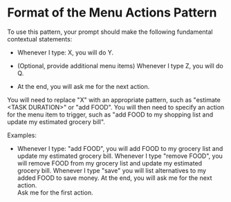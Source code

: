 # Format of the Menu Actions Pattern

To use this pattern, your prompt should make the following fundamental contextual statements:

- Whenever I type: X, you will do Y.

- (Optional, provide additional menu items) Whenever I type Z, you will do Q.

- At the end, you will ask me for the next action.

You will need to replace "X" with an appropriate pattern, such as "estimate \<TASK DURATION\>" or "add FOOD". You will then need to specify an action for the menu item to trigger, such as "add FOOD to my shopping list and update my estimated grocery bill".

Examples:

- Whenever I type: "add FOOD", you will add FOOD to my grocery list and update my estimated grocery bill. Whenever I type "remove FOOD", you will remove FOOD from my grocery list and update my estimated grocery bill. Whenever I type "save" you will list alternatives to my added FOOD to save money. At the end, you will ask me for the next action.  
  Ask me for the first action.
